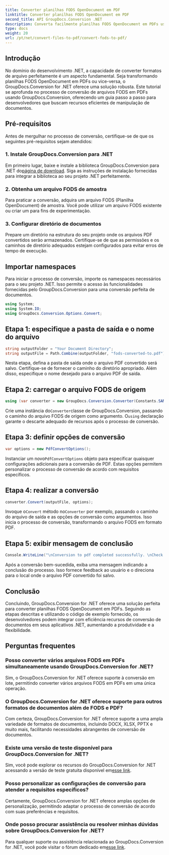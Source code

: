 ```yaml
---
title: Converter planilhas FODS OpenDocument em PDF
linktitle: Converter planilhas FODS OpenDocument em PDF
second_title: API GroupDocs.Conversion .NET
description: Converta facilmente planilhas FODS OpenDocument em PDFs usando GroupDocs.Conversion for .NET. Aprimore seus aplicativos .NET com conversão perfeita de documentos.
type: docs
weight: 20
url: /pt/net/convert-files-to-pdf/convert-fods-to-pdf/
---
```

## Introdução
No domínio do desenvolvimento .NET, a capacidade de converter formatos de arquivo perfeitamente é um aspecto fundamental. Seja transformando planilhas FODS OpenDocument em PDFs ou vice-versa, o GroupDocs.Conversion for .NET oferece uma solução robusta. Este tutorial se aprofunda no processo de conversão de arquivos FODS em PDFs usando GroupDocs.Conversion, oferecendo um guia passo a passo para desenvolvedores que buscam recursos eficientes de manipulação de documentos.
## Pré-requisitos
Antes de mergulhar no processo de conversão, certifique-se de que os seguintes pré-requisitos sejam atendidos:
### 1. Instale GroupDocs.Conversion para .NET
 Em primeiro lugar, baixe e instale a biblioteca GroupDocs.Conversion para .NET do[página de download](https://releases.groupdocs.com/conversion/net/). Siga as instruções de instalação fornecidas para integrar a biblioteca ao seu projeto .NET perfeitamente.
### 2. Obtenha um arquivo FODS de amostra
Para praticar a conversão, adquira um arquivo FODS (Planilha OpenDocument) de amostra. Você pode utilizar um arquivo FODS existente ou criar um para fins de experimentação.
### 3. Configurar diretório de documentos
Prepare um diretório na estrutura do seu projeto onde os arquivos PDF convertidos serão armazenados. Certifique-se de que as permissões e os caminhos de diretório adequados estejam configurados para evitar erros de tempo de execução.

## Importar namespaces
Para iniciar o processo de conversão, importe os namespaces necessários para o seu projeto .NET. Isso permite o acesso às funcionalidades fornecidas pelo GroupDocs.Conversion para uma conversão perfeita de documentos.

```csharp
using System;
using System.IO;
using GroupDocs.Conversion.Options.Convert;
```
## Etapa 1: especifique a pasta de saída e o nome do arquivo
```csharp
string outputFolder = "Your Document Directory";
string outputFile = Path.Combine(outputFolder, "fods-converted-to.pdf");
```
Nesta etapa, defina a pasta de saída onde o arquivo PDF convertido será salvo. Certifique-se de fornecer o caminho do diretório apropriado. Além disso, especifique o nome desejado para o arquivo PDF de saída.
## Etapa 2: carregar o arquivo FODS de origem
```csharp
using (var converter = new GroupDocs.Conversion.Converter(Constants.SAMPLE_FODS))
```
 Crie uma instância do`Converter`classe de GroupDocs.Conversion, passando o caminho do arquivo FODS de origem como argumento. O`using` declaração garante o descarte adequado de recursos após o processo de conversão.
## Etapa 3: definir opções de conversão
```csharp
var options = new PdfConvertOptions();
```
 Instanciar um novo`PdfConvertOptions` objeto para especificar quaisquer configurações adicionais para a conversão de PDF. Estas opções permitem personalizar o processo de conversão de acordo com requisitos específicos.
## Etapa 4: realizar a conversão
```csharp
converter.Convert(outputFile, options);
```
 Invoque o`Convert` método no`Converter` por exemplo, passando o caminho do arquivo de saída e as opções de conversão como argumentos. Isso inicia o processo de conversão, transformando o arquivo FODS em formato PDF.
## Etapa 5: exibir mensagem de conclusão
```csharp
Console.WriteLine("\nConversion to pdf completed successfully. \nCheck output in {0}", outputFolder);
```
Após a conversão bem-sucedida, exiba uma mensagem indicando a conclusão do processo. Isso fornece feedback ao usuário e o direciona para o local onde o arquivo PDF convertido foi salvo.

## Conclusão
Concluindo, GroupDocs.Conversion for .NET oferece uma solução perfeita para converter planilhas FODS OpenDocument em PDFs. Seguindo as etapas descritas e utilizando o código de exemplo fornecido, os desenvolvedores podem integrar com eficiência recursos de conversão de documentos em seus aplicativos .NET, aumentando a produtividade e a flexibilidade.
## Perguntas frequentes
### Posso converter vários arquivos FODS em PDFs simultaneamente usando GroupDocs.Conversion for .NET?
Sim, o GroupDocs.Conversion for .NET oferece suporte à conversão em lote, permitindo converter vários arquivos FODS em PDFs em uma única operação.
### O GroupDocs.Conversion for .NET oferece suporte para outros formatos de documentos além de FODS e PDF?
Com certeza, GroupDocs.Conversion for .NET oferece suporte a uma ampla variedade de formatos de documentos, incluindo DOCX, XLSX, PPTX e muito mais, facilitando necessidades abrangentes de conversão de documentos.
### Existe uma versão de teste disponível para GroupDocs.Conversion for .NET?
Sim, você pode explorar os recursos do GroupDocs.Conversion for .NET acessando a versão de teste gratuita disponível em[esse link](https://releases.groupdocs.com/).
### Posso personalizar as configurações de conversão para atender a requisitos específicos?
Certamente, GroupDocs.Conversion for .NET oferece amplas opções de personalização, permitindo adaptar o processo de conversão de acordo com suas preferências e requisitos.
### Onde posso procurar assistência ou resolver minhas dúvidas sobre GroupDocs.Conversion for .NET?
 Para qualquer suporte ou assistência relacionada ao GroupDocs.Conversion for .NET, você pode visitar o fórum dedicado em[esse link](https://forum.groupdocs.com/c/conversion/11).